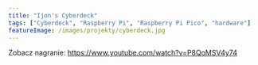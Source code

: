 ```yaml
---
title: "Ijon's Cyberdeck"
tags: ["Cyberdeck", "Raspberry Pi", "Raspberry Pi Pico", "hardware"]
featureImage: /images/projekty/cyberdeck.jpg
---
```


Zobacz nagranie: <https://www.youtube.com/watch?v=P8QoMSV4y74>